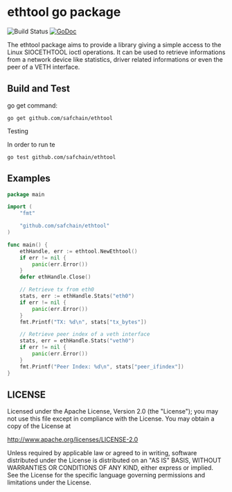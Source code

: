 # ethtool go package #

![Build Status](https://github.com/safchain/ethtool/actions/workflows/unittests.yml/badge.svg)
[![GoDoc](https://godoc.org/github.com/safchain/ethtool?status.svg)](https://godoc.org/github.com/safchain/ethtool)


The ethtool package aims to provide a library giving a simple access to the Linux SIOCETHTOOL ioctl operations. It can be used to retrieve informations from a network device like statistics, driver related informations or even the peer of a VETH interface.

## Build and Test ##

go get command:

    go get github.com/safchain/ethtool

Testing

In order to run te

    go test github.com/safchain/ethtool

## Examples ##

```go
package main

import (
	"fmt"

	"github.com/safchain/ethtool"
)

func main() {
	ethHandle, err := ethtool.NewEthtool()
	if err != nil {
		panic(err.Error())
	}
	defer ethHandle.Close()

	// Retrieve tx from eth0
	stats, err := ethHandle.Stats("eth0")
	if err != nil {
		panic(err.Error())
	}
	fmt.Printf("TX: %d\n", stats["tx_bytes"])

	// Retrieve peer index of a veth interface
	stats, err = ethHandle.Stats("veth0")
	if err != nil {
		panic(err.Error())
	}
	fmt.Printf("Peer Index: %d\n", stats["peer_ifindex"])
}
```

## LICENSE ##

Licensed under the Apache License, Version 2.0 (the "License"); you may not use this file except in compliance with the License. You may obtain a copy of the License at

http://www.apache.org/licenses/LICENSE-2.0

Unless required by applicable law or agreed to in writing, software distributed under the License is distributed on an "AS IS" BASIS, WITHOUT WARRANTIES OR CONDITIONS OF ANY KIND, either express or implied. See the License for the specific language governing permissions and limitations under the License.
